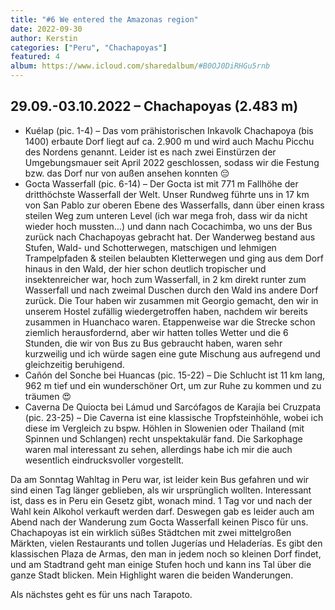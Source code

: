 ```yaml
---
title: "#6 We entered the Amazonas region"
date: 2022-09-30
author: Kerstin
categories: ["Peru", "Chachapoyas"]
featured: 4
album: https://www.icloud.com/sharedalbum/#B0OJ0DiRHGu5rnb
---
```


## 29.09.-03.10.2022 – Chachapoyas (2.483 m)

* Kuélap (pic. 1-4) – Das vom prähistorischen Inkavolk Chachapoya (bis 1400) erbaute Dorf liegt auf ca. 2.900 m und wird auch Machu Picchu des Nordens genannt. Leider ist es nach zwei Einstürzen der Umgebungsmauer seit April 2022 geschlossen, sodass wir die Festung bzw. das Dorf nur von außen ansehen konnten 😔
* Gocta Wasserfall (pic. 6-14) – Der Gocta ist mit 771 m Fallhöhe der dritthöchste Wasserfall der Welt. Unser Rundweg führte uns in 17 km von San Pablo zur oberen Ebene des Wasserfalls, dann über einen krass steilen Weg zum unteren Level (ich war mega froh, dass wir da nicht wieder hoch mussten…) und dann nach Cocachimba, wo uns der Bus zurück nach Chachapoyas gebracht hat. Der Wanderweg bestand aus Stufen, Wald- und Schotterwegen, matschigen und lehmigen Trampelpfaden & steilen belaubten Kletterwegen und ging aus dem Dorf hinaus in den Wald, der hier schon deutlich tropischer und insektenreicher war, hoch zum Wasserfall, in 2 km direkt runter zum Wasserfall und nach zweimal Duschen durch den Wald ins andere Dorf zurück. Die Tour haben wir zusammen mit Georgio gemacht, den wir in unserem Hostel zufällig wiedergetroffen haben, nachdem wir bereits zusammen in Huanchaco waren. Etappenweise war die Strecke schon ziemlich herausfordernd, aber wir hatten tolles Wetter und die 6 Stunden, die wir von Bus zu Bus gebraucht haben, waren sehr kurzweilig und ich würde sagen eine gute Mischung aus aufregend und gleichzeitig beruhigend.
* Cañón del Sonche bei Huancas (pic. 15-22) – Die Schlucht ist 11 km lang, 962 m tief und ein wunderschöner Ort, um zur Ruhe zu kommen und zu träumen 😍
* Caverna De Quiocta bei Lámud und Sarcófagos de Karajía bei Cruzpata (pic. 23-25) – Die Caverna ist eine klassische Tropfsteinhöhle, wobei ich diese im Vergleich zu bspw. Höhlen in Slowenien oder Thailand (mit Spinnen und Schlangen) recht unspektakulär fand. Die Sarkophage waren mal interessant zu sehen, allerdings habe ich mir die auch wesentlich eindrucksvoller vorgestellt.

Da am Sonntag Wahltag in Peru war, ist leider kein Bus gefahren und wir sind einen Tag länger geblieben, als wir ursprünglich wollten. Interessant ist, dass es in Peru ein Gesetz gibt, wonach mind. 1 Tag vor und nach der Wahl kein Alkohol verkauft werden darf. Deswegen gab es leider auch am Abend nach der Wanderung zum Gocta Wasserfall keinen Pisco für uns. Chachapoyas ist ein wirklich süßes Städtchen mit zwei mittelgroßen Märkten, vielen Restaurants und tollen Jugerías und Heladerías. Es gibt den klassischen Plaza de Armas, den man in jedem noch so kleinen Dorf findet, und am Stadtrand geht man einige Stufen hoch und kann ins Tal über die ganze Stadt blicken. Mein Highlight waren die beiden Wanderungen.

Als nächstes geht es für uns nach Tarapoto.